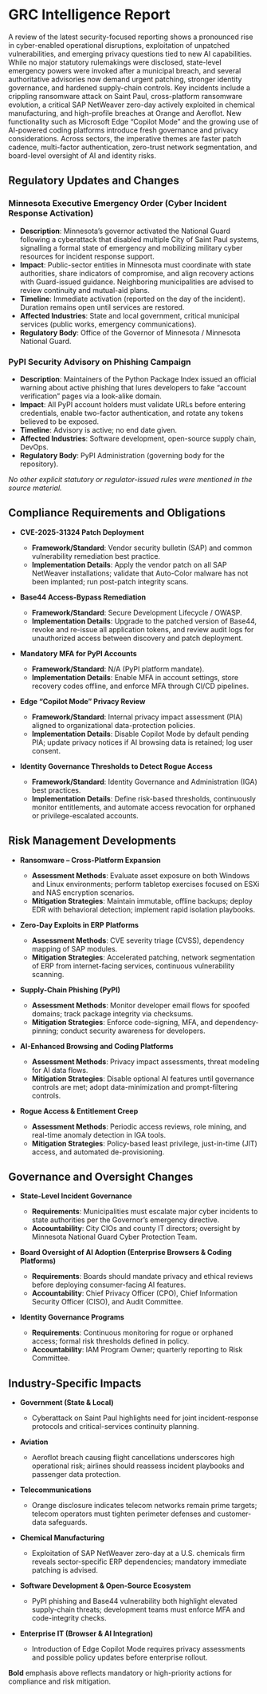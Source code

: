 # GRC Intelligence Report

A review of the latest security-focused reporting shows a pronounced rise in cyber-enabled operational disruptions, exploitation of unpatched vulnerabilities, and emerging privacy questions tied to new AI capabilities. While no major statutory rulemakings were disclosed, state-level emergency powers were invoked after a municipal breach, and several authoritative advisories now demand urgent patching, stronger identity governance, and hardened supply-chain controls. Key incidents include a crippling ransomware attack on Saint Paul, cross-platform ransomware evolution, a critical SAP NetWeaver zero-day actively exploited in chemical manufacturing, and high-profile breaches at Orange and Aeroflot. New functionality such as Microsoft Edge “Copilot Mode” and the growing use of AI-powered coding platforms introduce fresh governance and privacy considerations. Across sectors, the imperative themes are faster patch cadence, multi-factor authentication, zero-trust network segmentation, and board-level oversight of AI and identity risks.

## Regulatory Updates and Changes

### Minnesota Executive Emergency Order (Cyber Incident Response Activation)
- **Description**: Minnesota’s governor activated the National Guard following a cyberattack that disabled multiple City of Saint Paul systems, signalling a formal state of emergency and mobilizing military cyber resources for incident response support.  
- **Impact**: Public-sector entities in Minnesota must coordinate with state authorities, share indicators of compromise, and align recovery actions with Guard-issued guidance. Neighboring municipalities are advised to review continuity and mutual-aid plans.  
- **Timeline**: Immediate activation (reported on the day of the incident). Duration remains open until services are restored.  
- **Affected Industries**: State and local government, critical municipal services (public works, emergency communications).  
- **Regulatory Body**: Office of the Governor of Minnesota / Minnesota National Guard.

### PyPI Security Advisory on Phishing Campaign
- **Description**: Maintain­ers of the Python Package Index issued an official warning about active phishing that lures developers to fake “account verification” pages via a look-alike domain.  
- **Impact**: All PyPI account holders must validate URLs before entering credentials, enable two-factor authentication, and rotate any tokens believed to be exposed.  
- **Timeline**: Advisory is active; no end date given.  
- **Affected Industries**: Software development, open-source supply chain, DevOps.  
- **Regulatory Body**: PyPI Administration (governing body for the repository).

*No other explicit statutory or regulator-issued rules were mentioned in the source material.*

## Compliance Requirements and Obligations

- **CVE-2025-31324 Patch Deployment**  
  - **Framework/Standard**: Vendor security bulletin (SAP) and common vulnerability remediation best practice.  
  - **Implementation Details**: Apply the vendor patch on all SAP NetWeaver installations; validate that Auto-Color malware has not been implanted; run post-patch integrity scans.

- **Base44 Access-Bypass Remediation**  
  - **Framework/Standard**: Secure Development Lifecycle / OWASP.  
  - **Implementation Details**: Upgrade to the patched version of Base44, revoke and re-issue all application tokens, and review audit logs for unauthorized access between discovery and patch deployment.

- **Mandatory MFA for PyPI Accounts**  
  - **Framework/Standard**: N/A (PyPI platform mandate).  
  - **Implementation Details**: Enable MFA in account settings, store recovery codes offline, and enforce MFA through CI/CD pipelines.

- **Edge “Copilot Mode” Privacy Review**  
  - **Framework/Standard**: Internal privacy impact assessment (PIA) aligned to organizational data-protection policies.  
  - **Implementation Details**: Disable Copilot Mode by default pending PIA; update privacy notices if AI browsing data is retained; log user consent.

- **Identity Governance Thresholds to Detect Rogue Access**  
  - **Framework/Standard**: Identity Governance and Administration (IGA) best practices.  
  - **Implementation Details**: Define risk-based thresholds, continuously monitor entitlements, and automate access revocation for orphaned or privilege-escalated accounts.

## Risk Management Developments

- **Ransomware – Cross-Platform Expansion**  
  - **Assessment Methods**: Evaluate asset exposure on both Windows and Linux environments; perform tabletop exercises focused on ESXi and NAS encryption scenarios.  
  - **Mitigation Strategies**: Maintain immutable, offline backups; deploy EDR with behavioral detection; implement rapid isolation playbooks.

- **Zero-Day Exploits in ERP Platforms**  
  - **Assessment Methods**: CVE severity triage (CVSS), dependency mapping of SAP modules.  
  - **Mitigation Strategies**: Accelerated patching, network segmentation of ERP from internet-facing services, continuous vulnerability scanning.

- **Supply-Chain Phishing (PyPI)**  
  - **Assessment Methods**: Monitor developer email flows for spoofed domains; track package integrity via checksums.  
  - **Mitigation Strategies**: Enforce code-signing, MFA, and dependency-pinning; conduct security awareness for developers.

- **AI-Enhanced Browsing and Coding Platforms**  
  - **Assessment Methods**: Privacy impact assessments, threat modeling for AI data flows.  
  - **Mitigation Strategies**: Disable optional AI features until governance controls are met; adopt data-minimization and prompt-filtering controls.

- **Rogue Access & Entitlement Creep**  
  - **Assessment Methods**: Periodic access reviews, role mining, and real-time anomaly detection in IGA tools.  
  - **Mitigation Strategies**: Policy-based least privilege, just-in-time (JIT) access, and automated de-provisioning.

## Governance and Oversight Changes

- **State-Level Incident Governance**  
  - **Requirements**: Municipalities must escalate major cyber incidents to state authorities per the Governor’s emergency directive.  
  - **Accountability**: City CIOs and county IT directors; oversight by Minnesota National Guard Cyber Protection Team.

- **Board Oversight of AI Adoption (Enterprise Browsers & Coding Platforms)**  
  - **Requirements**: Boards should mandate privacy and ethical reviews before deploying consumer-facing AI features.  
  - **Accountability**: Chief Privacy Officer (CPO), Chief Information Security Officer (CISO), and Audit Committee.

- **Identity Governance Programs**  
  - **Requirements**: Continuous monitoring for rogue or orphaned access; formal risk thresholds defined in policy.  
  - **Accountability**: IAM Program Owner; quarterly reporting to Risk Committee.

## Industry-Specific Impacts

- **Government (State & Local)**  
  - Cyberattack on Saint Paul highlights need for joint incident-response protocols and critical-services continuity planning.

- **Aviation**  
  - Aeroflot breach causing flight cancellations underscores high operational risk; airlines should reassess incident playbooks and passenger data protection.

- **Telecommunications**  
  - Orange disclosure indicates telecom networks remain prime targets; telecom operators must tighten perimeter defenses and customer-data safeguards.

- **Chemical Manufacturing**  
  - Exploitation of SAP NetWeaver zero-day at a U.S. chemicals firm reveals sector-specific ERP dependencies; mandatory immediate patching is advised.

- **Software Development & Open-Source Ecosystem**  
  - PyPI phishing and Base44 vulnerability both highlight elevated supply-chain threats; development teams must enforce MFA and code-integrity checks.

- **Enterprise IT (Browser & AI Integration)**  
  - Introduction of Edge Copilot Mode requires privacy assessments and possible policy updates before enterprise rollout.

**Bold** emphasis above reflects mandatory or high-priority actions for compliance and risk mitigation.